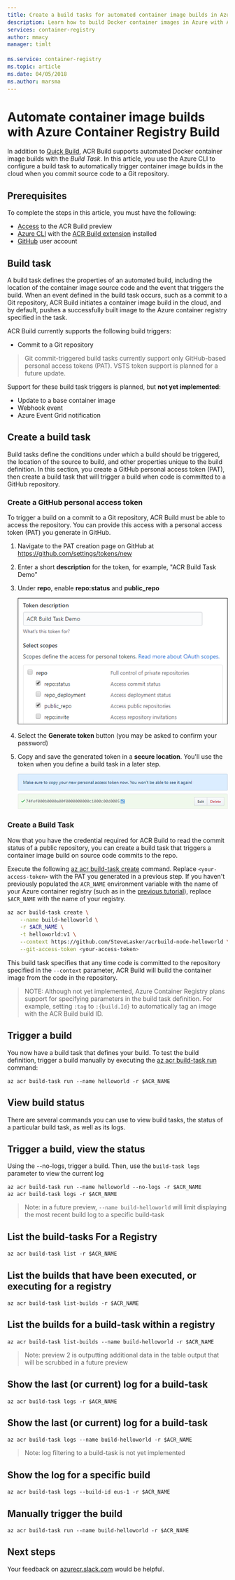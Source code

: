 ```yaml
---
title: Create a build tasks for automated container image builds in Azure Container Registry
description: Learn how to build Docker container images in Azure with Azure Container Registry Build (ACR Build), then deploy it to Azure Container Instances.
services: container-registry
author: mmacy
manager: timlt

ms.service: container-registry
ms.topic: article
ms.date: 04/05/2018
ms.author: marsma
---
```


# Automate container image builds with Azure Container Registry Build

In addition to [Quick Build](quickstart-acrbuild.md), ACR Build supports automated Docker container image builds with the *Build Task*. In this article, you use the Azure CLI to configure a build task to automatically trigger container image builds in the cloud when you commit source code to a Git repository.

## Prerequisites

To complete the steps in this article, you must have the following:

* [Access](https://aka.ms/acr/preview/signup) to the ACR Build preview
* [Azure CLI][azure-cli] with the [ACR Build extension](../install.md) installed
* [GitHub](github.com) user account

## Build task

A build task defines the properties of an automated build, including the location of the container image source code and the event that triggers the build. When an event defined in the build task occurs, such as a commit to a Git repository, ACR Build initiates a container image build in the cloud, and by default, pushes a successfully built image to the Azure container registry specified in the task.

ACR Build currently supports the following build triggers:

* Commit to a Git repository

> Git commit-triggered build tasks currently support only GitHub-based personal access tokens (PAT). VSTS token support is planned for a future update.

Support for these build task triggers is planned, but **not yet implemented**:

* Update to a base container image
* Webhook event
* Azure Event Grid notification

## Create a build task

Build tasks define the conditions under which a build should be triggered, the location of the source to build, and other properties unique to the build definition. In this section, you create a GitHub personal access token (PAT), then create a build task that will trigger a build when code is committed to a GitHub repository.

### Create a GitHub personal access token

To trigger a build on a commit to a Git repository, ACR Build must be able to access the repository. You can provide this access with a personal access token (PAT) you generate in GitHub.

1. Navigate to the PAT creation page on GitHub at https://github.com/settings/tokens/new
1. Enter a short **description** for the token, for example, "ACR Build Task Demo"
1. Under **repo**, enable **repo:status** and **public_repo**

   ![Screenshot of the Personal Access Token generation page in GitHub](./media/build-task-01-new-token.png)

1. Select the **Generate token** button (you may be asked to confirm your password)
1. Copy and save the generated token in a **secure location**. You'll use the token when you define a build task in a later step.

   ![Screenshot of the generated Personal Access Token in GitHub](./media/build-task-02-generated-token.png)


### Create a Build Task

Now that you have the credential required for ACR Build to read the commit status of a public repository, you can create a build task that triggers a container image build on source code commits to the repo.

Execute the following [az acr build-task create][az-acr-build-task-create] command. Replace `<your-access-token>` with the PAT you generated in a previous step. If you haven't previously populated the `ACR_NAME` environment variable with the name of your Azure container registry (such as in the [previous tutorial](quickstart-acrbuild.md)), replace `$ACR_NAME` with the name of your registry.

```sh
az acr build-task create \
    --name build-helloworld \
    -r $ACR_NAME \
    -t helloworld:v1 \
    --context https://github.com/SteveLasker/acrbuild-node-helloworld \
    --git-access-token <your-access-token>
```

This build task specifies that any time code is committed to the repository specified in the `--context` parameter, ACR Build will build the container image from the code in the repository.

> NOTE: Although not yet implemented, Azure Container Registry plans support for specifying parameters in the build task definition. For example, setting `:tag` to `:{build.Id}` to automatically tag an image with the ACR Build build ID.

## Trigger a build

You now have a build task that defines your build. To test the build definition, trigger a build manually by executing the [az acr build-task run][az-acr-build-task-run] command:

```
az acr build-task run --name helloworld -r $ACR_NAME
```

## View build status

There are several commands you can use to view build tasks, the status of a particular build task, as well as its logs.

## Trigger a build, view the status
Using the --no-logs, trigger a build. Then, use the `build-task logs` parameter to view the current log

```
az acr build-task run --name helloworld --no-logs -r $ACR_NAME
az acr build-task logs -r $ACR_NAME
```

> Note: in a future preview, `--name build-helloworld` will limit displaying the most recent build log to a specific build-task

## List the build-tasks For a Registry
```
az acr build-task list -r $ACR_NAME
```

## List the builds that have been executed, or executing for a registry
```
az acr build-task list-builds -r $ACR_NAME
```

## List the builds for a build-task within a registry
```
az acr build-task list-builds --name build-helloworld -r $ACR_NAME
```
> Note: preview 2 is outputting additional data in the table output that will be scrubbed in a future preview

## Show the last (or current) log for a build-task
```
az acr build-task logs -r $ACR_NAME
```

## Show the last (or current) log for a build-task
```
az acr build-task logs --name build-helloworld -r $ACR_NAME
```
> Note: log filtering to a build-task is not yet implemented

## Show the log for a specific build
```
az acr build-task logs --build-id eus-1 -r $ACR_NAME
```

## Manually trigger the build

```
az acr build-task run --name build-helloworld -r $ACR_NAME
```

## Next steps

Your feedback on [azurecr.slack.com](https://azurecr.slack.com) would be helpful.

<!-- LINKS -->
[azure-cli]: https://docs.microsoft.com/cli/azure/install-azure-cli
[az-acr-build-task-create]: /cli/azure/acr#az-acr-build-task-create
[az-acr-build-task-run]: /cli/azure/acr#az-acr-build-task-run

<!-- NOT YET IMPLEMENTED
### Specify a sub folder

We're exploring the same convention as the [docker cli](https://docs.docker.com/engine/reference/commandline/build/#git-repositories), to specify the branch and sub folder as well.

```
az acr build-task create --name helloworld -n jengademos \
    -t helloworld:v1  \
    --context https://github.com/SteveLasker/acrbuild-node-helloworld.git$subBranch:subFolder --git-access-token [yourToken]
```

ACR Build supports several triggers that can initiate an build:

* Commit to a Git repository<sup>1</sup>
* Update to a base container image<sup>2</sup>
* Webhook<sup>2</sup>
* Azure Event Grid notification<sup>2</sup>

<sup>1</sup> ACR Build currently supports only GitHub-based personal access tokens (PAT) for Git commit-triggered builds. VSTS token support is planned for a future update.<br/>
<sup>2</sup> Support for these build task triggers is planned, but not yet implemented.
-->